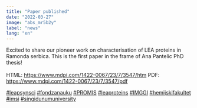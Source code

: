 ```yaml
---
title: "Paper published"
date: "2022-03-27"
image: "abs_mr5b2y"
label: "news"
lang: "en"
---
```


Excited to share our pioneer work on characterisation of LEA proteins in Ramonda serbica. This is the first paper in the frame of Ana Pantelic PhD thesis!
<br/><br/>
HTML: https://www.mdpi.com/1422-0067/23/7/3547/htm
PDF: https://www.mdpi.com/1422-0067/23/7/3547/pdf

<a href=''>#leapsynsci</a> <a href=''>#fondzanauku</a> <a href=''>#PROMIS</a> <a href=''>#leaproteins</a> <a href=''>#IMGGI</a> <a href=''>#hemijskifakultet</a> <a href=''>#imsi</a> <a href=''>#singidunumuniversity</a>


